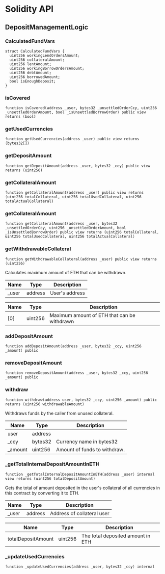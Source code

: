 # Solidity API

## DepositManagementLogic

### CalculatedFundVars

```solidity
struct CalculatedFundVars {
  uint256 workingLendOrdersAmount;
  uint256 collateralAmount;
  uint256 lentAmount;
  uint256 workingBorrowOrdersAmount;
  uint256 debtAmount;
  uint256 borrowedAmount;
  bool isEnoughDeposit;
}
```

### isCovered

```solidity
function isCovered(address _user, bytes32 _unsettledOrderCcy, uint256 _unsettledOrderAmount, bool _isUnsettledBorrowOrder) public view returns (bool)
```

### getUsedCurrencies

```solidity
function getUsedCurrencies(address _user) public view returns (bytes32[])
```

### getDepositAmount

```solidity
function getDepositAmount(address _user, bytes32 _ccy) public view returns (uint256)
```

### getCollateralAmount

```solidity
function getCollateralAmount(address _user) public view returns (uint256 totalCollateral, uint256 totalUsedCollateral, uint256 totalActualCollateral)
```

### getCollateralAmount

```solidity
function getCollateralAmount(address _user, bytes32 _unsettledOrderCcy, uint256 _unsettledOrderAmount, bool _isUnsettledBorrowOrder) public view returns (uint256 totalCollateral, uint256 totalUsedCollateral, uint256 totalActualCollateral)
```

### getWithdrawableCollateral

```solidity
function getWithdrawableCollateral(address _user) public view returns (uint256)
```

Calculates maximum amount of ETH that can be withdrawn.

| Name | Type | Description |
| ---- | ---- | ----------- |
| _user | address | User's address |

| Name | Type | Description |
| ---- | ---- | ----------- |
| [0] | uint256 | Maximum amount of ETH that can be withdrawn |

### addDepositAmount

```solidity
function addDepositAmount(address _user, bytes32 _ccy, uint256 _amount) public
```

### removeDepositAmount

```solidity
function removeDepositAmount(address _user, bytes32 _ccy, uint256 _amount) public
```

### withdraw

```solidity
function withdraw(address user, bytes32 _ccy, uint256 _amount) public returns (uint256 withdrawableAmount)
```

Withdraws funds by the caller from unused collateral.

| Name | Type | Description |
| ---- | ---- | ----------- |
| user | address |  |
| _ccy | bytes32 | Currency name in bytes32 |
| _amount | uint256 | Amount of funds to withdraw. |

### _getTotalInternalDepositAmountInETH

```solidity
function _getTotalInternalDepositAmountInETH(address _user) internal view returns (uint256 totalDepositAmount)
```

Gets the total of amount deposited in the user's collateral of all currencies
 in this contract by converting it to ETH.

| Name | Type | Description |
| ---- | ---- | ----------- |
| _user | address | Address of collateral user |

| Name | Type | Description |
| ---- | ---- | ----------- |
| totalDepositAmount | uint256 | The total deposited amount in ETH |

### _updateUsedCurrencies

```solidity
function _updateUsedCurrencies(address _user, bytes32 _ccy) internal
```

